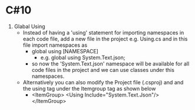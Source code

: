 # C#10
1. Glabal Using
	- Instead of having a 'using' statement for importing namespaces in each code file, add a new file in the project e.g. Using.cs and in this file import namespaces as
		- global using [NAMESPACE]
			- e.g. global using System.Text.json;
		- so now the 'System.Text.json' namespace will be available for all code files in the project and we can use classes under this namespaces.
	- Alternatively you can also modify the Project file (.csproj) and and the using tag under the Itemgroup tag as shown below
		- &lt;ItemGroup&gt;
		&lt;Using Include=&quot;System.Text.Json&quot;/&gt;
	&lt;/ItemGroup&gt;	

